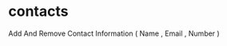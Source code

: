 # contacts
<P style="text-transform: capitalize;">add and remove contact information ( name , email , number )</P>
